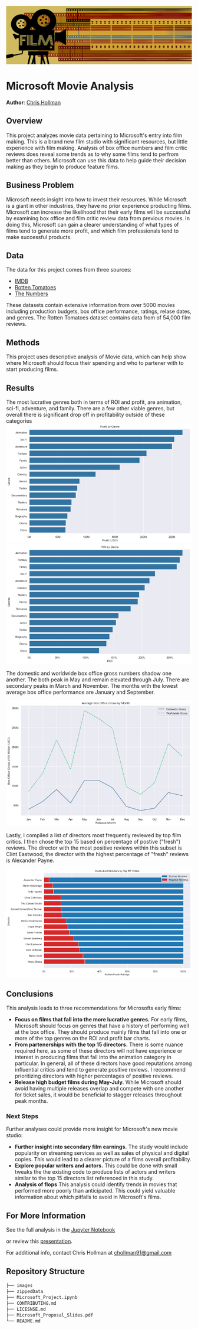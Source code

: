 ![Header](https://github.com/cmhollman/dsc-phase-1-project-v2-3/blob/master/Images/banner.png)

# Microsoft Movie Analysis

**Author**: [Chris Hollman](mailto:chollman91@gmail.com)

## Overview

This project analyzes movie data pertaining to Microsoft's entry into film making. This is a brand new film studio with significant resources, but little experience with film making. Analysis of box office numbers and film critic reviews does reveal some trends as to why some films tend to perfrom better than others. Microsoft can use this data to help guide their decision making as they begin to produce feature films. 

## Business Problem

Microsoft needs insight into how to invest their resources. While Microsoft is a giant in other industries, they have no prior experience producting films. Microsoft can increase the likelihood that their early films will be successful by examining box office and film critic review data from previous movies. In doing this, Microsoft can gain a clearer understanding of what types of films tend to generate more profit, and which film professionals tend to make successful products. 

## Data

The data for this project comes from three sources:
* [IMDB](https://www.imdb.com/)
* [Rotten Tomatoes](https://www.rottentomatoes.com/)
* [The Numbers](https://www.the-numbers.com/)

These datasets contain extensive information from over 5000 movies including production budgets, box office performance, ratings, relase dates, and genres. The Rotten Tomatoes dataset contains data from of 54,000 film reviews.   

## Methods

This project uses descriptive analysis of Movie data, which can help show where Microsoft should focus their spending and who to partener with to start producing films.  

## Results

The most lucrative genres both in terms of ROI and profit, are animation, sci-fi, adventure, and family. There are a few other viable genres, but overall there is significant drop off in profitability outside of these categories
![profit_bar_plot](https://github.com/cmhollman/dsc-phase-1-project-v2-3/blob/master/Images/new_profit_plot.png)
![ROI_bar_plot](https://github.com/cmhollman/dsc-phase-1-project-v2-3/blob/master/Images/new_ROI_plot.png)

The domestic and worldwide box office gross numbers shadow one another. The both peak in May and remain elevated through July. There are secondary peaks in March and November. The months with the lowest average box office performance are January and September.

![release_date_plot](https://github.com/cmhollman/dsc-phase-1-project-v2-3/blob/master/Images/Release%20Line%20Plot.png)

Lastly, I compiled a list of directors most frequently reviewed by top film critics. I then chose the top 15 based on percentage of postive ("fresh") reviews. The director with the most positive reviews within this subset is Clint Eastwood, the director with the highest percentage of "fresh" reviews is Alexander Payne.

![director_review_plot](https://github.com/cmhollman/dsc-phase-1-project-v2-3/blob/master/Images/new_director_plot.png)

## Conclusions

This analysis leads to three recommendations for Microsofts early films:

- **Focus on films that fall into the more lucrative genres.** For early films, Microsoft should focus on genres that have a history of performing well at the box office. They should produce mainly films that fall into one or more of the top genres on the ROI and profit bar charts.
- **From partenerships with the top 15 directors.** There is some nuance required here, as some of these directors will not have experience or interest in producing films that fall into the animation category in particular. In general, all of these directors have good reputations among influential critics and tend to generate positive reviews. I reccommend prioritizing directors with higher percentages of positive reviews.  
- **Release high budget films during May-July.** While Microsoft should avoid having multiple releases overlap and compete with one another for ticket sales, it would be beneficial to stagger releases throughout peak months.

### Next Steps

Further analyses could provide more insight for Microsoft's new movie studio:

- **Further insight into secondary film earnings.** The study would include popularity on streaming services as well as sales of physical and digital copies. This would lead to a clearer picture of a films overall profitability.
- **Explore popular writers and actors.** This could be done with small tweaks the the existing code to produce lists of actors and writers similar to the top 15 directors list referenced in this study.
- **Analysis of flops** This analysis could identify trends in movies that performed more poorly than anticipated. This could yield valuable information about which pitfalls to avoid in Microsoft's films. 

## For More Information

See the full analysis in the [Jupyter Notebook](https://github.com/cmhollman/dsc-phase-1-project-v2-3/blob/master/Microsoft_Project.ipynb) 

or review this [presentation](https://github.com/cmhollman/dsc-phase-1-project-v2-3/blob/master/Microsoft_Proposal_Slides.pdf).

For additional info, contact Chris Hollman at [chollman91@gmail.com](mailto:chollman91@gmail.com)


## Repository Structure

```
├── images
├── zippedData
├── Microsoft_Project.ipynb
├── CONTRIBUTING.md
├── LICESNSE.md
├── Microsoft_Proposal_Slides.pdf
└── README.md
```